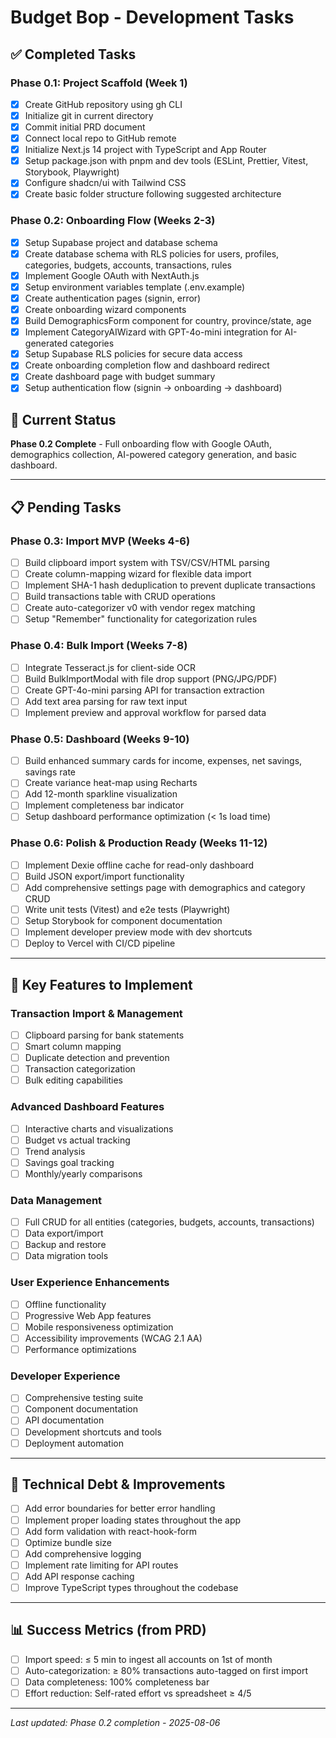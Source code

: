 # Budget Bop - Development Tasks

## ✅ Completed Tasks

### Phase 0.1: Project Scaffold (Week 1)
- [x] Create GitHub repository using gh CLI
- [x] Initialize git in current directory  
- [x] Commit initial PRD document
- [x] Connect local repo to GitHub remote
- [x] Initialize Next.js 14 project with TypeScript and App Router
- [x] Setup package.json with pnpm and dev tools (ESLint, Prettier, Vitest, Storybook, Playwright)
- [x] Configure shadcn/ui with Tailwind CSS
- [x] Create basic folder structure following suggested architecture

### Phase 0.2: Onboarding Flow (Weeks 2-3)
- [x] Setup Supabase project and database schema
- [x] Create database schema with RLS policies for users, profiles, categories, budgets, accounts, transactions, rules
- [x] Implement Google OAuth with NextAuth.js
- [x] Setup environment variables template (.env.example)
- [x] Create authentication pages (signin, error)
- [x] Create onboarding wizard components
- [x] Build DemographicsForm component for country, province/state, age
- [x] Implement CategoryAIWizard with GPT-4o-mini integration for AI-generated categories
- [x] Setup Supabase RLS policies for secure data access
- [x] Create onboarding completion flow and dashboard redirect
- [x] Create dashboard page with budget summary
- [x] Setup authentication flow (signin → onboarding → dashboard)

## 🔄 Current Status
**Phase 0.2 Complete** - Full onboarding flow with Google OAuth, demographics collection, AI-powered category generation, and basic dashboard.

---

## 📋 Pending Tasks

### Phase 0.3: Import MVP (Weeks 4-6)
- [ ] Build clipboard import system with TSV/CSV/HTML parsing
- [ ] Create column-mapping wizard for flexible data import
- [ ] Implement SHA-1 hash deduplication to prevent duplicate transactions
- [ ] Build transactions table with CRUD operations
- [ ] Create auto-categorizer v0 with vendor regex matching
- [ ] Setup "Remember" functionality for categorization rules

### Phase 0.4: Bulk Import (Weeks 7-8)
- [ ] Integrate Tesseract.js for client-side OCR
- [ ] Build BulkImportModal with file drop support (PNG/JPG/PDF)
- [ ] Create GPT-4o-mini parsing API for transaction extraction
- [ ] Add text area parsing for raw text input
- [ ] Implement preview and approval workflow for parsed data

### Phase 0.5: Dashboard (Weeks 9-10)
- [ ] Build enhanced summary cards for income, expenses, net savings, savings rate
- [ ] Create variance heat-map using Recharts
- [ ] Add 12-month sparkline visualization
- [ ] Implement completeness bar indicator
- [ ] Setup dashboard performance optimization (< 1s load time)

### Phase 0.6: Polish & Production Ready (Weeks 11-12)
- [ ] Implement Dexie offline cache for read-only dashboard
- [ ] Build JSON export/import functionality
- [ ] Add comprehensive settings page with demographics and category CRUD
- [ ] Write unit tests (Vitest) and e2e tests (Playwright)
- [ ] Setup Storybook for component documentation
- [ ] Implement developer preview mode with dev shortcuts
- [ ] Deploy to Vercel with CI/CD pipeline

---

## 🎯 Key Features to Implement

### Transaction Import & Management
- [ ] Clipboard parsing for bank statements
- [ ] Smart column mapping
- [ ] Duplicate detection and prevention
- [ ] Transaction categorization
- [ ] Bulk editing capabilities

### Advanced Dashboard Features  
- [ ] Interactive charts and visualizations
- [ ] Budget vs actual tracking
- [ ] Trend analysis
- [ ] Savings goal tracking
- [ ] Monthly/yearly comparisons

### Data Management
- [ ] Full CRUD for all entities (categories, budgets, accounts, transactions)
- [ ] Data export/import
- [ ] Backup and restore
- [ ] Data migration tools

### User Experience Enhancements
- [ ] Offline functionality
- [ ] Progressive Web App features
- [ ] Mobile responsiveness optimization
- [ ] Accessibility improvements (WCAG 2.1 AA)
- [ ] Performance optimizations

### Developer Experience
- [ ] Comprehensive testing suite
- [ ] Component documentation
- [ ] API documentation
- [ ] Development shortcuts and tools
- [ ] Deployment automation

---

## 🔧 Technical Debt & Improvements
- [ ] Add error boundaries for better error handling
- [ ] Implement proper loading states throughout the app
- [ ] Add form validation with react-hook-form
- [ ] Optimize bundle size
- [ ] Add comprehensive logging
- [ ] Implement rate limiting for API routes
- [ ] Add API response caching
- [ ] Improve TypeScript types throughout the codebase

---

## 📊 Success Metrics (from PRD)
- [ ] Import speed: ≤ 5 min to ingest all accounts on 1st of month
- [ ] Auto-categorization: ≥ 80% transactions auto-tagged on first import
- [ ] Data completeness: 100% completeness bar
- [ ] Effort reduction: Self-rated effort vs spreadsheet ≥ 4/5

---

*Last updated: Phase 0.2 completion - 2025-08-06*